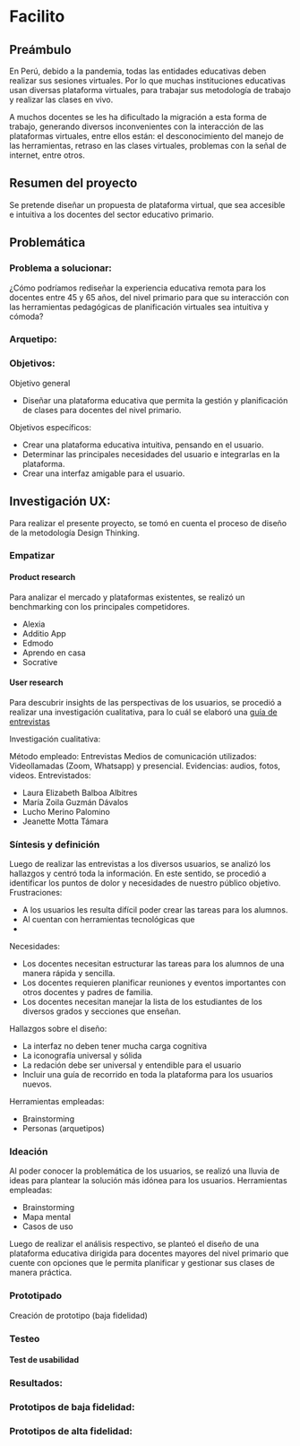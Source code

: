 # Facilito
## Preámbulo

En Perú, debido a la pandemia, todas las entidades educativas deben realizar sus sesiones virtuales. Por lo que muchas instituciones educativas usan diversas plataforma virtuales, para trabajar sus metodología de trabajo y realizar las clases en vivo.

A muchos docentes se les ha dificultado la migración a esta forma de trabajo, generando diversos inconvenientes con la interacción de las plataformas virtuales, entre ellos están: el desconocimiento del manejo de las herramientas, retraso en las clases virtuales, problemas con la señal de internet, entre otros.

## Resumen del proyecto

Se pretende diseñar un propuesta de plataforma virtual, que sea accesible e intuitiva a los docentes del sector educativo primario. 

## Problemática

### Problema a solucionar:

¿Cómo podríamos rediseñar la experiencia educativa remota para los docentes entre 45 y 65 años, del nivel primario para que su interacción con las herramientas pedagógicas de planificación virtuales sea intuitiva y cómoda?

### Arquetipo:



### Objetivos:
Objetivo general
* Diseñar una plataforma educativa que permita la gestión y planificación de clases para docentes del nivel primario.

Objetivos específicos:
* Crear una plataforma educativa intuitiva, pensando en el usuario.
* Determinar las principales necesidades del usuario e integrarlas en la plataforma.
* Crear una interfaz amigable para el usuario.

## Investigación UX:
Para realizar el presente proyecto, se tomó en cuenta el proceso de diseño de la metodología Design Thinking.

### Empatizar

#### Product research
Para analizar el mercado y plataformas existentes, se realizó un benchmarking con los principales competidores. 
* Alexia
* Additio App
* Edmodo
* Aprendo en casa
* Socrative

#### User research
Para descubrir insights de las perspectivas de los usuarios, se procedió a realizar una investigación cualitativa, para lo cuál se elaboró una [guía de entrevistas]()

Investigación cualitativa: 

Método empleado: Entrevistas 
Medios de comunicación utilizados: Videollamadas (Zoom, Whatsapp) y presencial.
Evidencias: audios, fotos, videos.
Entrevistados:
* Laura Elizabeth Balboa Albitres
* María Zoila Guzmán Dávalos
* Lucho Merino Palomino
* Jeanette Motta Támara

### Síntesis y definición
Luego de realizar las entrevistas a los diversos usuarios, se analizó los hallazgos y centró toda la información. En este sentido, se procedió a identificar los puntos de dolor y necesidades de nuestro público objetivo.
Frustraciones: 
* A los usuarios les resulta difícil poder crear las tareas para los alumnos.
* Al cuentan con herramientas tecnológicas que 
* 
Necesidades: 
* Los docentes necesitan estructurar las tareas para los alumnos de una manera rápida y sencilla.
* Los docentes requieren planificar reuniones y eventos importantes con otros docentes y padres de familia.
* Los docentes necesitan manejar la lista de los estudiantes de los diversos grados y secciones que enseñan.

Hallazgos sobre el diseño:
* La interfaz no deben tener mucha carga cognitiva
* La iconografía universal y sólida
* La redación debe ser universal y entendible para el usuario
* Incluir una guía de recorrido en toda la plataforma para los usuarios nuevos.

Herramientas empleadas:
* Brainstorming
* Personas (arquetipos)

### Ideación 
Al poder conocer la problemática de los usuarios, se realizó una lluvia de ideas para plantear la solución más idónea para los usuarios. 
Herramientas empleadas: 
* Brainstorming 
* Mapa mental
* Casos de uso

Luego de realizar el análisis respectivo, se planteó el diseño de una plataforma educativa dirigida para docentes mayores del nivel primario que cuente con opciones que le permita planificar y gestionar sus clases de manera práctica.  

### Prototipado
Creación de prototipo (baja fidelidad)

### Testeo
#### Test de usabilidad




### Resultados:

### Prototipos de baja fidelidad:

### Prototipos de alta fidelidad:
